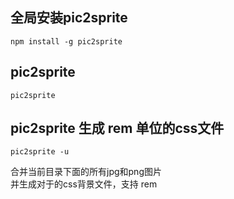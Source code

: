 ##  全局安装pic2sprite
```
npm install -g pic2sprite
```

##  pic2sprite
```
pic2sprite 
```

##  pic2sprite 生成 rem 单位的css文件
```
pic2sprite -u
```

合并当前目录下面的所有jpg和png图片  
并生成对于的css背景文件，支持 rem







